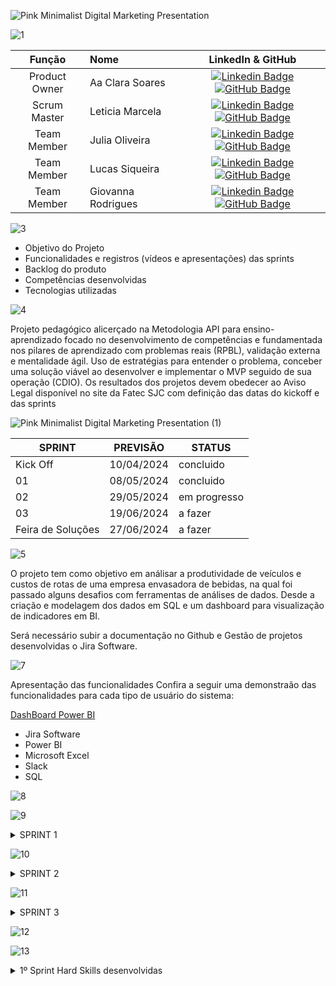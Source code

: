 ![Pink Minimalist Digital Marketing Presentation](https://github.com/lemarcela13/6-Apiequipelyder/assets/144287790/7aeb3680-9abb-4e54-a325-4a16d661531d)

![1](https://github.com/lemarcela13/6-Apiequipelyder/assets/144287790/0a5d3879-f59d-4653-8e49-4e91f8bd045d)

|    Função     | Nome                                  |                                                                                                                                                      LinkedIn & GitHub                                                                                                                                                      |
| :-----------: | :------------------------------------ | :-------------------------------------------------------------------------------------------------------------------------------------------------------------------------------------------------------------------------------------------------------------------------------------------------------------------------: |
| Product Owner |   Aa Clara Soares         |     [![Linkedin Badge](https://img.shields.io/badge/Linkedin-blue?style=flat-square&logo=Linkedin&logoColor=white)](https://www.linkedin.com/in/ana-clara-soares-b9a094211?utm_source=share&utm_campaign=share_via&utm_content=profile&utm_medium=ios_app) [![GitHub Badge](https://img.shields.io/badge/GitHub-111217?style=flat-square&logo=github&logoColor=white)](https://github.com/SoaresAna015)              |
| Scrum Master  | Leticia Marcela |      [![Linkedin Badge](https://img.shields.io/badge/Linkedin-blue?style=flat-square&logo=Linkedin&logoColor=white)](https://www.linkedin.com/in/leticia-marcela-11a74616b?utm_source=share&utm_campaign=share_via&utm_content=profile&utm_medium=android_app) [![GitHub Badge](https://img.shields.io/badge/GitHub-111217?style=flat-square&logo=github&logoColor=white)](https://github.com/Lemarcela13)     |
| Team Member   | Julia Oliveira            |         [![Linkedin Badge](https://img.shields.io/badge/Linkedin-blue?style=flat-square&logo=Linkedin&logoColor=white)](https://www.linkedin.com/in/julia-oliveira-a07a74162?utm_source=share&utm_campaign=share_via&utm_content=profile&utm_medium=android_app) [![GitHub Badge](https://img.shields.io/badge/GitHub-111217?style=flat-square&logo=github&logoColor=white)](https://github.com/Jioliveira)        |
|  Team Member  | Lucas Siqueira                 |   [![Linkedin Badge](https://img.shields.io/badge/Linkedin-blue?style=flat-square&logo=Linkedin&logoColor=white)](https://www.linkedin.com/in/lucas-gomes-9b096616a?utm_source=share&utm_campaign=share_via&utm_content=profile&utm_medium=android_app) [![GitHub Badge](https://img.shields.io/badge/GitHub-111217?style=flat-square&logo=github&logoColor=white)](https://github.com/Siqueiral)   |
|  Team Member  | Giovanna Rodrigues     |           [![Linkedin Badge](https://img.shields.io/badge/Linkedin-blue?style=flat-square&logo=Linkedin&logoColor=white)](https://www.linkedin.com/in/giovanna-rodrigues-5143b4202?utm_source=share&utm_campaign=share_via&utm_content=profile&utm_medium=ios_app) [![GitHub Badge](https://img.shields.io/badge/GitHub-111217?style=flat-square&logo=github&logoColor=white)](https://github.com/Giovanna-gpi)          |

![3](https://github.com/lemarcela13/6-Apiequipelyder/assets/144287790/440bdef3-3a78-4c9d-ad91-25864a5bec6a)


* Objetivo do Projeto
* Funcionalidades e registros (vídeos e apresentações) das sprints
* Backlog do produto
* Competências desenvolvidas
* Tecnologias utilizadas

  
![4](https://github.com/lemarcela13/6-Apiequipelyder/assets/144287790/48318cd8-3417-4f29-bba8-74a76f4c7afd)

Projeto pedagógico alicerçado na Metodologia API para ensino-aprendizado focado no desenvolvimento de competências e fundamentada nos pilares de aprendizado com problemas reais (RPBL), validação externa e mentalidade ágil. 
Uso de estratégias para entender o problema, conceber uma solução viável ao desenvolver e implementar o MVP seguido de sua operação (CDIO). 
Os resultados dos projetos devem obedecer ao Aviso Legal disponível no site da Fatec SJC com definição das datas do kickoff e das sprints

![Pink Minimalist Digital Marketing Presentation (1)](https://github.com/lemarcela13/6-Apiequipelyder/assets/144287790/596d7505-644f-48b8-9fa3-0fbe55dc90f2)


SPRINT | PREVISÃO | STATUS|
|------|--------|------|
|Kick Off | 10/04/2024 | concluido|
|01 | 08/05/2024 | concluido|
|02|  29/05/2024| em progresso |
|03| 19/06/2024 | a fazer|
|Feira de Soluções|27/06/2024 |a fazer |


![5](https://github.com/lemarcela13/6-Apiequipelyder/assets/144287790/2d3b1931-ec68-41fe-b939-f3121e0b2b08)


O projeto tem como objetivo em análisar a produtividade de veículos e custos de rotas de uma empresa envasadora de bebidas, na qual foi passado alguns desafios com ferramentas de análises de dados. 
Desde a criação e modelagem dos dados em SQL e um dashboard para visualização de indicadores em BI. 

Será necessário subir a documentação no Github e Gestão de projetos desenvolvidas o Jira Software. 

![7](https://github.com/lemarcela13/6-Apiequipelyder/assets/144287790/8bd95a12-054b-422e-96f8-3e2188e7b1a7)


Apresentação das funcionalidades
Confira a seguir uma demonstraão das funcionalidades para cada tipo de usuário do sistema:

[DashBoard Power BI](https://app.powerbi.com/groups/me/reports/84d89072-49c6-43f0-b517-0aeecdbc367e/ReportSectionf355b218ebc7083ee499?experience=power-bi)



* Jira Software
* Power BI
* Microsoft Excel
* Slack
* SQL

![8](https://github.com/lemarcela13/6-Apiequipelyder/assets/144287790/796f3e88-91a4-4485-a0ea-fb0a8c6dd43b)



![9](https://github.com/lemarcela13/6-Apiequipelyder/assets/144287790/7c564507-90d7-44c7-815e-56b89ef5f68a)

<details>
<summary>SPRINT 1</summary>

      
- [x] Alinhamento e discussão de projeto;
- [x] Criação repositório GITHUB;
- [x] Formalização da gestão do projeto no Jira Software;
- [X] Elaboração BackLog do projeto;
- [X] Validação BackLog com cliente;
- [x] Tratativa na base de dados;
- [x] Criação do banco de dados em SQL;
- [x] Esboço do layout do Power BI;
- [ ] Apresentação  SPRINT 1.
      
 </details>     
 
![10](https://github.com/lemarcela13/6-Apiequipelyder/assets/144287790/6a570e79-02d8-41b8-a226-d9a056f24b8c)


 <details>
<summary>SPRINT 2</summary>

- [x] Alinhamento e feedback;
- [x] Dashbord de produtividade mensal de veiculos;
- [x] Dashbord evolução de custo por unidade transportada de cada rota;
- [x] Gerenciamento projeto Jira;
- [x] Atualização repositorio GITHUB.
- [x]  Apresentação  SPRINT 2

</details>  

![11](https://github.com/lemarcela13/6-Apiequipelyder/assets/144287790/dfb3b873-2f27-4d52-81ba-fa5cc5c7b45e)

<details>
<summary>SPRINT 3</summary>
      
- [ ] Alinhamento e feedback;
- [ ] Dashbord de evolução de custo por km;
- [ ] Gerenciamento projeto Jira;
- [ ] Atualização repositorio GITHUB;
- [ ] Apresentação  SPRINT 3;

 </details>



 
  
![12](https://github.com/lemarcela13/6-Apiequipelyder/assets/144287790/f685df0e-29c7-4e3e-888b-f594c9119fee)



![13](https://github.com/lemarcela13/6-Apiequipelyder/assets/144287790/353d859c-b400-47fb-9f7a-d67e7ebe7419)


<details>
<summary> 1º Sprint Hard Skills desenvolvidas</summary>
  
| Tecnologia/Metodologia | Classificação |
| ---------------------- | ------------- |
| GitHub | ★ ★ ★ ★ ★  |
| Jira Software| ★ ★ ☆ ☆ ☆ |
| My SQL | ★ ★ ★ ★ ★  |
| Power BI| ★ ★ ★ ★ ★ |
| Slack | ★ ★ ★ ★ ☆ |
| Office | ★ ★ ★ ★ ★ |

 
<details>
<summary>2º Sprint Hard Skills desenvolvidas</summary>
  
| Tecnologia/Metodologia | Classificação |
| ---------------------- | ------------- |
| GitHub | ★ ★ ★ ★ ★  |
| Jira Software| ★ ★ ★ ★ ☆ |
| My SQL | ★ ★ ★ ★ ★  |
| Power BI| ★ ★ ★ ★ ★ |
| Slack | ★ ★ ★ ★ ☆ |
| Office | ★ ★ ★ ★ ★ |



![14](https://github.com/lemarcela13/6-Apiequipelyder/assets/144287790/3d49d893-15d6-4bf1-9c23-5f0f7caa31a2)


<details>
<summary>1º Sprint Soft Skills desenvolvidas</summary>

| Habilidades | Classificação |
| ---------------------- | ------------- |
| Colaboração | ★ ★ ★ ★ ★ |
| Proatividade| ★ ★ ★ ★ ☆ |
| Pensamento Crítico | ★ ★ ★ ★ ☆|
| Gerenciamento de Tempo | ★ ★ ★ ☆ ☆ |
| Adaptabilidade | ★ ★ ★ ☆ ☆ |
| Resiliência | ★ ★ ★ ★ ☆ |



<details>
<summary>2º Sprint Soft Skills desenvolvidas</summary>

| Habilidades | Classificação |
| ---------------------- | ------------- |
| Colaboração | ★ ★ ★ ★ ★ |
| Proatividade| ★ ★ ★ ★ ☆ |
| Pensamento Crítico | ★ ★ ★ ★ ☆|
| Gerenciamento de Tempo | ★ ★ ★ ★ ☆ |
| Adaptabilidade | ★ ★ ★ ☆ ☆ |
| Resiliência | ★ ★ ★ ★ ☆ |



![Pink Minimalist Digital Marketing Presentation (2)](https://github.com/lemarcela13/6-Apiequipelyder/assets/144287790/f065a5fd-9905-4382-a6f2-cc905c3365ab)
